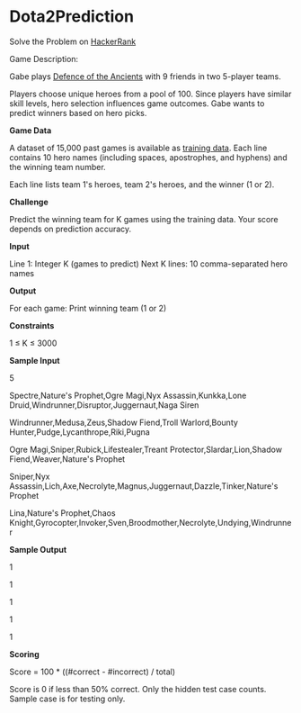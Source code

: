 # Dota2Prediction

Solve the Problem on [HackerRank](https://www.hackerrank.com/challenges/dota2prediction/problem?isFullScreen=true) 

Game Description:

Gabe plays [Defence of the Ancients](http://en.wikipedia.org/wiki/Dota) with 9 friends in two 5-player teams.

Players choose unique heroes from a pool of 100. Since players have similar skill levels, hero selection influences game outcomes. Gabe wants to predict winners based on hero picks.

**Game Data**

A dataset of 15,000 past games is available as [training data](https://s3.amazonaws.com/hr-testcases/368/assets/trainingdata.txt). Each line contains 10 hero names (including spaces, apostrophes, and hyphens) and the winning team number.

Each line lists team 1's heroes, team 2's heroes, and the winner (1 or 2).

**Challenge**

Predict the winning team for K games using the training data. Your score depends on prediction accuracy.

**Input**

Line 1: Integer K (games to predict)
Next K lines: 10 comma-separated hero names

**Output**

For each game: Print winning team (1 or 2)

**Constraints**

1 ≤ K ≤ 3000

**Sample Input**

5

Spectre,Nature's Prophet,Ogre Magi,Nyx Assassin,Kunkka,Lone Druid,Windrunner,Disruptor,Juggernaut,Naga Siren

Windrunner,Medusa,Zeus,Shadow Fiend,Troll Warlord,Bounty Hunter,Pudge,Lycanthrope,Riki,Pugna

Ogre Magi,Sniper,Rubick,Lifestealer,Treant Protector,Slardar,Lion,Shadow Fiend,Weaver,Nature's Prophet

Sniper,Nyx Assassin,Lich,Axe,Necrolyte,Magnus,Juggernaut,Dazzle,Tinker,Nature's Prophet

Lina,Nature's Prophet,Chaos Knight,Gyrocopter,Invoker,Sven,Broodmother,Necrolyte,Undying,Windrunner

**Sample Output**

1

1

1

1

1

**Scoring**

Score = 100 * ((#correct - #incorrect) / total)

Score is 0 if less than 50% correct. Only the hidden test case counts. Sample case is for testing only.